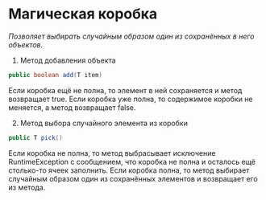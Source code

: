 # Магическая коробка

*Позволяет выбирать случайным образом один из сохранённых в него объектов.*

1. Метод добавления объекта
```java
public boolean add(T item)
```
Если коробка ещё не полна, то элемент в ней сохраняется и метод возвращает true. 
Если коробка уже полна, то содержимое коробки не меняется, а метод возвращает false.

2. Метод выбора случайного элемента из коробки
```java
public T pick()
```
Если коробка не полна, то метод выбрасывает исключение RuntimeException с сообщением, что коробка не полна и осталось ещё столько-то ячеек заполнить.
Если коробка полна, то метод выбирает случайным образом один из сохранённых элементов и возвращает его из метода.

